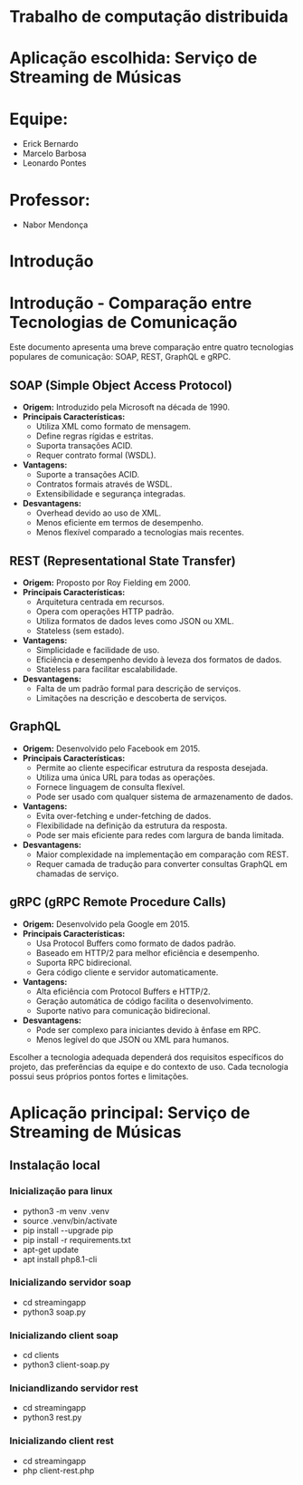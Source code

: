 # Trabalho de computação distribuida

# Aplicação escolhida: Serviço de Streaming de Músicas

# Equipe:
- Erick Bernardo
- Marcelo Barbosa
- Leonardo Pontes

# Professor:
- Nabor Mendonça

# Introdução

# Introdução - Comparação entre Tecnologias de Comunicação

Este documento apresenta uma breve comparação entre quatro tecnologias populares de comunicação: SOAP, REST, GraphQL e gRPC.

## SOAP (Simple Object Access Protocol)

- **Origem:** Introduzido pela Microsoft na década de 1990.
- **Principais Características:**
  - Utiliza XML como formato de mensagem.
  - Define regras rígidas e estritas.
  - Suporta transações ACID.
  - Requer contrato formal (WSDL).
- **Vantagens:**
  - Suporte a transações ACID.
  - Contratos formais através de WSDL.
  - Extensibilidade e segurança integradas.
- **Desvantagens:**
  - Overhead devido ao uso de XML.
  - Menos eficiente em termos de desempenho.
  - Menos flexível comparado a tecnologias mais recentes.

## REST (Representational State Transfer)

- **Origem:** Proposto por Roy Fielding em 2000.
- **Principais Características:**
  - Arquitetura centrada em recursos.
  - Opera com operações HTTP padrão.
  - Utiliza formatos de dados leves como JSON ou XML.
  - Stateless (sem estado).
- **Vantagens:**
  - Simplicidade e facilidade de uso.
  - Eficiência e desempenho devido à leveza dos formatos de dados.
  - Stateless para facilitar escalabilidade.
- **Desvantagens:**
  - Falta de um padrão formal para descrição de serviços.
  - Limitações na descrição e descoberta de serviços.

## GraphQL

- **Origem:** Desenvolvido pelo Facebook em 2015.
- **Principais Características:**
  - Permite ao cliente especificar estrutura da resposta desejada.
  - Utiliza uma única URL para todas as operações.
  - Fornece linguagem de consulta flexível.
  - Pode ser usado com qualquer sistema de armazenamento de dados.
- **Vantagens:**
  - Evita over-fetching e under-fetching de dados.
  - Flexibilidade na definição da estrutura da resposta.
  - Pode ser mais eficiente para redes com largura de banda limitada.
- **Desvantagens:**
  - Maior complexidade na implementação em comparação com REST.
  - Requer camada de tradução para converter consultas GraphQL em chamadas de serviço.

## gRPC (gRPC Remote Procedure Calls)

- **Origem:** Desenvolvido pela Google em 2015.
- **Principais Características:**
  - Usa Protocol Buffers como formato de dados padrão.
  - Baseado em HTTP/2 para melhor eficiência e desempenho.
  - Suporta RPC bidirecional.
  - Gera código cliente e servidor automaticamente.
- **Vantagens:**
  - Alta eficiência com Protocol Buffers e HTTP/2.
  - Geração automática de código facilita o desenvolvimento.
  - Suporte nativo para comunicação bidirecional.
- **Desvantagens:**
  - Pode ser complexo para iniciantes devido à ênfase em RPC.
  - Menos legível do que JSON ou XML para humanos.

Escolher a tecnologia adequada dependerá dos requisitos específicos do projeto, das preferências da equipe e do contexto de uso. Cada tecnologia possui seus próprios pontos fortes e limitações.

# Aplicação principal: Serviço de Streaming de Músicas

## Instalação local

### Inicialização para linux
- python3 -m venv .venv
- source .venv/bin/activate
- pip install --upgrade pip
- pip install -r requirements.txt
- apt-get update
- apt install php8.1-cli

### Inicializando servidor soap
- cd streamingapp
- python3 soap.py

### Inicializando client soap
- cd clients
- python3 client-soap.py

### Iniciandlizando servidor rest
- cd streamingapp
- python3 rest.py

### Inicializando client rest
- cd streamingapp
- php client-rest.php